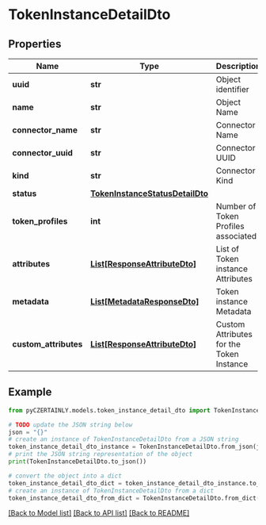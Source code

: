 # TokenInstanceDetailDto


## Properties

Name | Type | Description | Notes
------------ | ------------- | ------------- | -------------
**uuid** | **str** | Object identifier | 
**name** | **str** | Object Name | 
**connector_name** | **str** | Connector Name | [optional] 
**connector_uuid** | **str** | Connector UUID | [optional] 
**kind** | **str** | Connector Kind | [optional] 
**status** | [**TokenInstanceStatusDetailDto**](TokenInstanceStatusDetailDto.md) |  | 
**token_profiles** | **int** | Number of Token Profiles associated | 
**attributes** | [**List[ResponseAttributeDto]**](ResponseAttributeDto.md) | List of Token instance Attributes | 
**metadata** | [**List[MetadataResponseDto]**](MetadataResponseDto.md) | Token instance Metadata | [optional] 
**custom_attributes** | [**List[ResponseAttributeDto]**](ResponseAttributeDto.md) | Custom Attributes for the Token Instance | [optional] 

## Example

```python
from pyCZERTAINLY.models.token_instance_detail_dto import TokenInstanceDetailDto

# TODO update the JSON string below
json = "{}"
# create an instance of TokenInstanceDetailDto from a JSON string
token_instance_detail_dto_instance = TokenInstanceDetailDto.from_json(json)
# print the JSON string representation of the object
print(TokenInstanceDetailDto.to_json())

# convert the object into a dict
token_instance_detail_dto_dict = token_instance_detail_dto_instance.to_dict()
# create an instance of TokenInstanceDetailDto from a dict
token_instance_detail_dto_from_dict = TokenInstanceDetailDto.from_dict(token_instance_detail_dto_dict)
```
[[Back to Model list]](../README.md#documentation-for-models) [[Back to API list]](../README.md#documentation-for-api-endpoints) [[Back to README]](../README.md)


